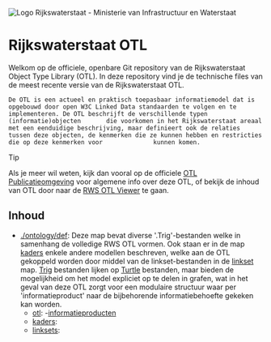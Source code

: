 ![Logo Rijkswaterstaat - Ministerie van Infrastructuur en Waterstaat](https://github.com/RWS-NL/rws-otl/assets/467305/13932dd5-c2c1-4fb0-9cca-d93ba02b5076)

# Rijkswaterstaat OTL

Welkom op de officiele, openbare Git repository van de Rijkswaterstaat Object Type Library (OTL). In deze repository vind je de technische files van de meest recente versie van de Rijkswaterstaat OTL. 

	De OTL is een actueel en praktisch toepasbaar informatiemodel dat is opgebouwd door open W3C Linked Data standaarden te volgen en te implementeren. De OTL beschrijft de verschillende typen (informatie)objecten 		die voorkomen in het Rijkswaterstaat areaal met een eenduidige beschrijving, maar definieert ook de relaties tussen deze objecten, de kenmerken die ze kunnen hebben en restricties die op deze kenmerken voor 				kunnen komen.

> [!TIP]
> Als je meer wil weten, kijk dan vooral op de officiele [OTL Publicatieomgeving](https://otl.rws.nl/) voor algemene info over deze OTL, of bekijk de inhoud van OTL door naar de [RWS OTL Viewer](https://rijkswaterstaat.beta.otl-viewer.com/) te gaan. 

## Inhoud

- [./ontology/def](./ontology/def): Deze map bevat diverse '.Trig'-bestanden welke in samenhang de volledige RWS OTL vormen. Ook staan er in de map [kaders](./ontology/def/kaders) enkele andere modellen beschreven, welke aan de OTL gekoppeld worden door middel van de linkset-bestanden in de [linkset](./ontology/def/linksets) map. [Trig](https://www.w3.org/TR/trig/) bestanden lijken op [Turtle](https://www.w3.org/TR/turtle/) bestanden, maar bieden de mogelijkheid om het model expliciet op te delen in grafen, wat in het geval van deze OTL zorgt voor een modulaire structuur waar per 'informatieproduct' naar de bijbehorende informatiebehoefte gekeken kan worden.
	- [otl](./ontology/def/otl):
 		-[informatieproducten](./ontology/def/otl/informatieproduct) 	
 	- [kaders](./ontology/def/kaders):
  - [linksets](./ontology/def/linksets):
